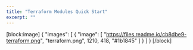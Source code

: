 ```yaml
---
title: "Terraform Modules Quick Start"
excerpt: ""
---
```

[block:image]
{
  "images": [
    {
      "image": [
        "https://files.readme.io/cb8dbe9-terraform.png",
        "terraform.png",
        1210,
        418,
        "#1b1845"
      ]
    }
  ]
}
[/block]